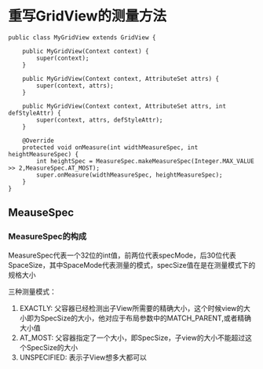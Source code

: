 # 重写GridView的测量方法
```
public class MyGridView extends GridView {

    public MyGridView(Context context) {
        super(context);
    }

    public MyGridView(Context context, AttributeSet attrs) {
        super(context, attrs);
    }

    public MyGridView(Context context, AttributeSet attrs, int defStyleAttr) {
        super(context, attrs, defStyleAttr);
    }

    @Override
    protected void onMeasure(int widthMeasureSpec, int heightMeasureSpec) {
        int heightSpec = MeasureSpec.makeMeasureSpec(Integer.MAX_VALUE >> 2,MeasureSpec.AT_MOST);
        super.onMeasure(widthMeasureSpec, heightMeasureSpec);
    }
}
```
## MeauseSpec
### MeasureSpec的构成
MeasureSpec代表一个32位的int值，前两位代表specMode，后30位代表SpaceSize，其中SpaceMode代表测量的模式，specSize值在是在测量模式下的规格大小</Br>

三种测量模式：</Br>
1. EXACTLY: 父容器已经检测出子View所需要的精确大小，这个时候view的大小即为SpecSize的大小，他对应于布局参数中的MATCH_PARENT,或者精确大小值</Br>
2. AT_MOST: 父容器指定了一个大小，即SpecSize，子view的大小不能超过这个SpecSize的大小</Br>
3. UNSPECIFIED: 表示子View想多大都可以</Br>

